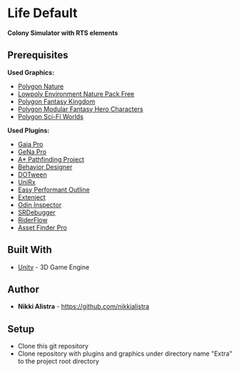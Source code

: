 # Life Default #

**Colony Simulator with RTS elements**

## Prerequisites ##

**Used Graphics:**

- [Polygon Nature](https://assetstore.unity.com/packages/3d/vegetation/trees/polygon-nature-low-poly-3d-art-by-synty-120152)
- [Lowpoly Environment Nature Pack Free](https://assetstore.unity.com/packages/3d/environments/lowpoly-environment-nature-pack-free-187052)
- [Polygon Fantasy Kingdom](https://assetstore.unity.com/packages/3d/environments/fantasy/polygon-fantasy-kingdom-low-poly-3d-art-by-synty-164532)
- [Polygon Modular Fantasy Hero Characters](https://assetstore.unity.com/packages/3d/characters/humanoids/fantasy/polygon-modular-fantasy-hero-characters-low-poly-3d-art-by-synty-143468)
- [Polygon Sci-Fi Worlds](https://assetstore.unity.com/packages/3d/environments/sci-fi/polygon-sci-fi-worlds-low-poly-3d-art-by-synty-206299)

**Used Plugins:**

- [Gaia Pro](https://assetstore.unity.com/packages/tools/terrain/gaia-pro-2021-terrain-scene-generator-193476)
- [GeNa Pro](https://assetstore.unity.com/packages/tools/terrain/gena-pro-terrains-villages-roads-rivers-183186)
- [A* Pathfinding Project](https://assetstore.unity.com/packages/tools/ai/a-pathfinding-project-pro-87744)
- [Behavior Designer](https://assetstore.unity.com/packages/tools/visual-scripting/behavior-designer-behavior-trees-for-everyone-15277)
- [DOTween](https://assetstore.unity.com/packages/tools/visual-scripting/dotween-pro-32416)
- [UniRx](https://github.com/neuecc/UniRx)
- [Easy Performant Outline](https://assetstore.unity.com/packages/vfx/shaders/fullscreen-camera-effects/easy-performant-outline-2d-3d-urp-hdrp-and-built-in-renderer-157187)
- [Extenject](https://github.com/Mathijs-Bakker/Extenject)
- [Odin Inspector](https://assetstore.unity.com/packages/tools/utilities/odin-inspector-and-serializer-89041)
- [SRDebugger](https://assetstore.unity.com/packages/tools/gui/srdebugger-console-tools-on-device-27688)
- [RiderFlow](https://www.jetbrains.com/riderflow/)
- [Asset Finder Pro](https://assetstore.unity.com/packages/tools/utilities/asset-finder-pro-97772)

## Built With ##

* [Unity](https://unity.com/) - 3D Game Engine

## Author ##
- **Nikki Alistra** - https://github.com/nikkialistra

## Setup ##

- Clone this git repository
- Clone repository with plugins and graphics under directory name "Extra" to the project root directory

